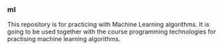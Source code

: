 ### ml
This repository is for practicing with Machine Learning algorithms. It is going to be used together with the course programming technologies for practising machine learning algorithms.
